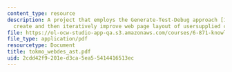 ```yaml
---
content_type: resource
description: A project that employs the Generate-Test-Debug approach [1] to randomly
  create and then iteratively improve web page layout of usersupplied content.
file: https://ol-ocw-studio-app-qa.s3.amazonaws.com/courses/6-871-knowledge-based-applications-systems-spring-2005/2cdd42f9201ed3ca5ea55414416513ec_tokmo_webdes_ast.pdf
file_type: application/pdf
resourcetype: Document
title: tokmo_webdes_ast.pdf
uid: 2cdd42f9-201e-d3ca-5ea5-5414416513ec
---
```

